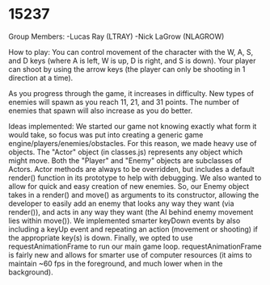 15237
=====
Group Members:
-Lucas Ray (LTRAY)
-Nick LaGrow (NLAGROW)

How to play:
  You can control movement of the character with the W, A, S, and D keys (where
A is left, W is up, D is right, and S is down). Your player can shoot by using
the arrow keys (the player can only be shooting in 1 direction at a time).

  As you progress through the game, it increases in difficulty. New types of
enemies will spawn as you reach 11, 21, and 31 points. The number of enemies
that spawn will also increase as you do better.

Ideas implemented:
  We started our game not knowing exactly what form it would take, so focus was
put into creating a generic game engine/players/enemies/obstacles. For this
reason, we made heavy use of objects. The "Actor" object (in classes.js)
represents any object which might move. Both the "Player" and "Enemy" objects
are subclasses of Actors. Actor methods are always to be overridden, but
includes a default render() function in its prototype to help with debugging.
  We also wanted to allow for quick and easy creation of new enemies. So, our
Enemy object takes in a render() and move() as arguments to its constructor,
allowing the developer to easily add an enemy that looks any way they want
(via render()), and acts in any way they want (the AI behind enemy movement lies
within move()).
  We implemented smarter keyDown events by also including a keyUp event and
repeating an action (movement or shooting) if the appropriate key(s) is down.
  Finally, we opted to use requestAnimationFrame to run our main game loop.
requestAnimationFrame is fairly new and allows for smarter use of computer
resources (it aims to maintain ~60 fps in the foreground, and much lower when
in the background).
